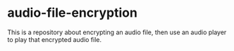 # audio-file-encryption
This is a repository about encrypting an audio file, then use an audio player to play that encrypted audio file.
